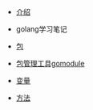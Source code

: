 <!-- docs/_sidebar.md -->
- [介绍](README "Think About AI")



- golang学习笔记

 -  [包](go/golang/包.md)
 -  [包管理工具gomodule](go/golang/包管理工具gomodule.md)
 -  [变量](go/golang/变量.md)
 -  [方法](go/golang/方法.md)

